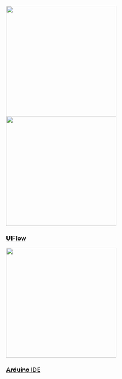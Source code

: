 <div class="platform-box">
  <div class="platform-item" style="overflow:visible;">
    <img src="assets\img\quickstart_cn.webp" width="300px" data-no-zoom>
  </div>
  <div class="platform-item">
    <img src="assets\img\uiflow-card.webp" width="300px" data-no-zoom>
    <a href="/#/zh_CN/quick_start/atom/atom_quick_start_uiflow">
      <h3>UIFlow</h3>
      <div class="platform-tag"></div>
    </a>
  </div>
  <div class="platform-item">
    <img src="assets\img\arduino-card.webp" width="300px" data-no-zoom>
    <a href="/#/zh_CN/arduino/arduino_development">
      <h3>Arduino IDE</h3>
      <div class="platform-tag"></div>
    </a>
  </div>
</div>
